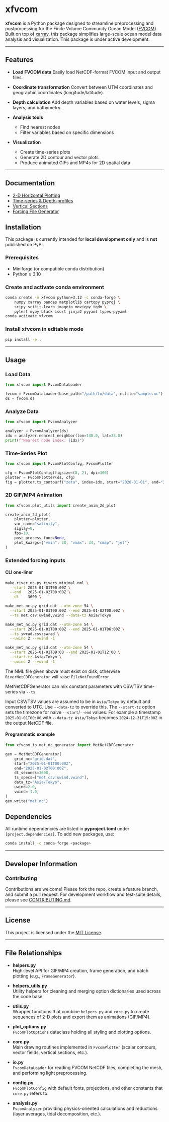 # xfvcom

**xfvcom** is a Python package designed to streamline preprocessing and postprocessing for the Finite Volume Community Ocean Model ([FVCOM](https://github.com/FVCOM-GitHub/FVCOM)). Built on top of [xarray](https://docs.xarray.dev/en/stable/), this package simplifies large-scale ocean model data analysis and visualization. This package is under active development.

---

## Features

* **Load FVCOM data**
  Easily load NetCDF-format FVCOM input and output files.
* **Coordinate transformation**
  Convert between UTM coordinates and geographic coordinates (longitude/latitude).
* **Depth calculation**
  Add depth variables based on water levels, sigma layers, and bathymetry.
* **Analysis tools**

  * Find nearest nodes
  * Filter variables based on specific dimensions
* **Visualization**

  * Create time-series plots
  * Generate 2D contour and vector plots
  * Produce animated GIFs and MP4s for 2D spatial data

---

## Documentation

* [2-D Horizontal Plotting](docs/plot_2d.md)
* [Time-series & Depth-profiles](docs/plot_ts.md)
* [Vertical Sections](docs/plot_section.md)
* [Forcing File Generator](docs/forcing_generator.md)

## Installation

This package is currently intended for **local development only** and is **not** published on PyPI.

### Prerequisites

* Miniforge (or compatible conda distribution)
* Python ≥ 3.10

### Create and activate conda environment

```bash
conda create -n xfvcom python=3.12 -c conda-forge \
    numpy xarray pandas matplotlib cartopy pyproj \
    scipy scikit-learn imageio moviepy tqdm \
    pytest mypy black isort jinja2 pyyaml types-pyyaml
conda activate xfvcom
```

### Install xfvcom in editable mode

```bash
pip install -e .
```

---

## Usage

### Load Data

```python
from xfvcom import FvcomDataLoader

fvcom = FvcomDataLoader(base_path="/path/to/data", ncfile="sample.nc")
ds = fvcom.ds
```

### Analyze Data

```python
from xfvcom import FvcomAnalyzer

analyzer = FvcomAnalyzer(ds)
idx = analyzer.nearest_neighbor(lon=140.0, lat=35.0)
print(f"Nearest node index: {idx}")
```

### Time-Series Plot

```python
from xfvcom import FvcomPlotConfig, FvcomPlotter

cfg = FvcomPlotConfig(figsize=(8, 2), dpi=300)
plotter = FvcomPlotter(ds, cfg)
fig = plotter.ts_contourf("zeta", index=idx, start="2020-01-01", end="2020-12-31")
```

### 2D GIF/MP4 Animation

```python
from xfvcom.plot_utils import create_anim_2d_plot

create_anim_2d_plot(
    plotter=plotter,
    var_name="salinity",
    siglay=0,
    fps=10,
    post_process_func=None,
    plot_kwargs={"vmin": 28, "vmax": 34, "cmap": "jet"}
)
```

### Extended forcing inputs

#### CLI one-liner

```bash
make_river_nc.py rivers_minimal.nml \
  --start 2025-01-01T00:00Z \
  --end   2025-01-02T00:00Z \
  --dt    3600 \
```

```bash
make_met_nc.py grid.dat --utm-zone 54 \
  --start 2025-01-01T00:00Z --end 2025-01-02T00:00Z \
  --ts met.csv:uwind,vwind --data-tz Asia/Tokyo
```

```bash
make_met_nc.py grid.dat --utm-zone 54 \
  --start 2025-01-01T00:00Z --end 2025-01-01T06:00Z \
  --ts swrad.csv:swrad \
  --uwind 2 --vwind -1
```

```bash
make_met_nc.py grid.dat --utm-zone 54 \
  --start 2025-01-01T09:00 --end 2025-01-01T12:00 \
  --start-tz Asia/Tokyo \
  --uwind 2 --vwind -1
```

The NML file given above must exist on disk; otherwise
``RiverNetCDFGenerator`` will raise ``FileNotFoundError``.

MetNetCDFGenerator can mix constant parameters with CSV/TSV time-series via
``--ts``.

Input CSV/TSV values are assumed to be in ``Asia/Tokyo`` by default and
converted to UTC.  Use ``--data-tz`` to override this.  The ``--start-tz``
option sets the timezone for naive ``--start``/``--end`` values.  For example a
timestamp ``2025-01-01T00:00`` with ``--data-tz Asia/Tokyo`` becomes
``2024-12-31T15:00Z`` in the output NetCDF file.

#### Programmatic example

```python
from xfvcom.io.met_nc_generator import MetNetCDFGenerator

gen = MetNetCDFGenerator(
    grid_nc="grid.dat",
    start="2025-01-01T00:00Z",
    end="2025-01-02T00:00Z",
    dt_seconds=3600,
    ts_specs=["met.csv:uwind,vwind"],
    data_tz="Asia/Tokyo",
    uwind=2.0,
    vwind=-1.0,
)
gen.write("met.nc")
```

## Dependencies

All runtime dependencies are listed in **pyproject.toml** under `[project.dependencies]`. To add new packages, use:

```bash
conda install -c conda-forge <package>
```

---

## Developer Information

### Contributing

Contributions are welcome! Please fork the repo, create a feature branch, and submit a pull request.
For development workflow and test-suite details, please see
[CONTRIBUTING.md](docs/CONTRIBUTING.md).

---

## License

This project is licensed under the [MIT License](LICENSE).

---

## File Relationships

* **helpers.py**  
  High-level API for GIF/MP4 creation, frame generation, and batch plotting
  (e.g., `FrameGenerator`).

* **helpers_utils.py**  
  Utility helpers for cleaning and merging option dictionaries used across
  the code base.

* **utils.py**  
  Wrapper functions that combine `helpers.py` and `core.py` to create
  sequences of 2-D plots and export them as animations (GIF/MP4).

* **plot_options.py**  
  `FvcomPlotOptions` dataclass holding all styling and plotting options.

* **core.py**  
  Main drawing routines implemented in `FvcomPlotter` (scalar contours,
  vector fields, vertical sections, etc.).

* **io.py**  
  `FvcomDataLoader` for reading FVCOM NetCDF files, completing the mesh, and
  performing light preprocessing.

* **config.py**  
  `FvcomPlotConfig` with default fonts, projections, and other constants that
  `core.py` refers to.

* **analysis.py**  
  `FvcomAnalyzer` providing physics-oriented calculations and reductions
  (layer averages, tidal decomposition, etc.).
